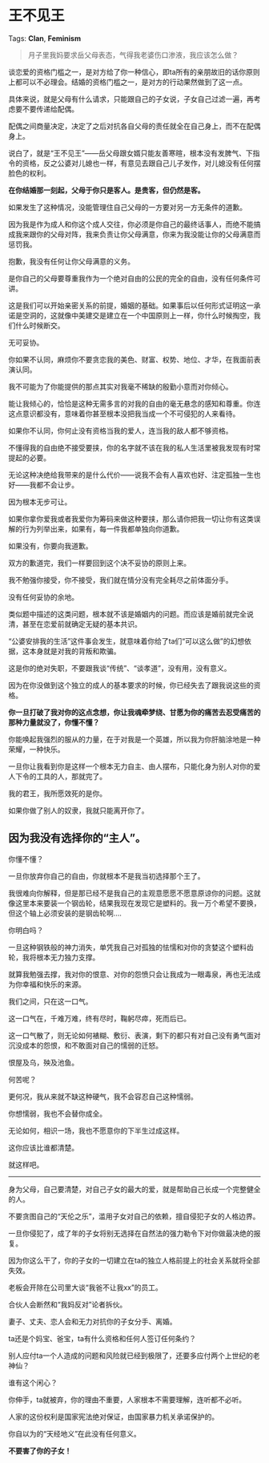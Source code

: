 # 王不见王

Tags: **Clan**, **Feminism**

> 月子里我妈要求岳父母表态，气得我老婆伤口渗液，我应该怎么做？



谈恋爱的资格门槛之一，是对方给了你一种信心，即ta所有的亲朋故旧的话你原则上都可以不必理会。结婚的资格门槛之一，是对方的行动果然做到了这一点。

具体来说，就是父母有什么请求，只能跟自己的子女说，子女自己过滤一遍，再考虑要不要传递给配偶。

配偶之间商量决定，决定了之后对抗各自父母的责任就全在自己身上，而不在配偶身上。

说白了，就是“王不见王”——岳父母跟女婿只能友善寒暄，根本没有发脾气、下指令的资格，反之公婆对儿媳也一样，有意见去跟自己儿子发作，对儿媳没有任何摆脸色的权利。

**在你结婚那一刻起，父母于你只是客人。是贵客，但仍然是客。**

如果发生了这种情况，没能管理住自己父母的一方要对另一方无条件的道歉。

因为我是作为成人和你这个成人交往，你必须是你自己的最终话事人，而绝不能搞成我来跟你的父母对阵，我来负责让你父母满意，你来为我没能让你的父母满意而惩罚我。

抱歉，我没有任何让你父母满意的义务。

是你自己的父母要尊重我作为一个绝对自由的公民的完全的自由，没有任何条件可讲。

这是我们可以开始亲密关系的前提，婚姻的基础。如果事后以任何形式证明这一承诺是空洞的，这就像中美建交是建立在一个中国原则上一样，你什么时候掏空，我们什么时候断交。

无可妥协。

 你如果不认同，麻烦你不要贪恋我的美色、财富、权势、地位、才华，在我面前表演认同。

我不可能为了你能提供的那点其实对我毫不稀缺的殷勤小意而对你倾心。

能让我倾心的，恰恰是这种无需多言的对我的自由的毫无悬念的感知和尊重。你连这点意识都没有，意味着你甚至根本没把我当成一个不可侵犯的人来看待。

如果你不认同，你何止没有资格当我的爱人，连当我的敌人都不够资格。

不懂得我的自由绝不接受要挟，你的名字就不该在我的私人生活里被我发现有时常提起的必要。

无论这种决绝给我带来的是什么代价——说我不会有人喜欢也好、注定孤独一生也好——我都不会让步。

因为根本无步可让。

  


如果你拿你爱我或者我爱你为筹码来做这种要挟，那么请你把我一切让你有这类误解的行为列举出来，如果有，每一件我都单独向你道歉。

如果没有，你要向我道歉。

双方的歉道完，我们一样要回到这个决不妥协的原则上来。

我不勉强你接受，你不接受，我们就在情分没有完全耗尽之前体面分手。

没有任何妥协的余地。

类似题中描述的这类问题，根本就不该是婚姻内的问题。而应该是婚前就完全说清，甚至在恋爱前就确定无疑的基本共识。

“公婆安排我的生活”这件事会发生，就意味着你给了ta们“可以这么做”的幻想依据，这本身就是对我的背叛和欺骗。

这是你的绝对失职，不要跟我谈“传统”、“谈孝道”，没有用，没有意义。

因为在你没做到这个独立的成人的基本要求的时候，你已经失去了跟我说这些的资格。

**你一旦打破了我对你的这点念想，你让我魂牵梦绕、甘愿为你的痛苦去忍受痛苦的那种力量就没了，你懂不懂？**

你能唤起我强烈的服从的力量，在于对我是一个英雄，所以我为你肝脑涂地是一种荣耀，一种快乐。

一旦你让我看到你是这样一个根本无力自主、由人摆布，只能化身为别人对你的爱人下令的工具的人，那就完了。

我的君王，我所愿效死的是你。

如果你做了别人的奴隶，我就只能离开你了。

**因为我没有选择你的“主人”。**
------------------

你懂不懂？

  


一旦你放弃你自己的自由，你就根本不是我当初选择那个王了。

我很难向你解释，但是那已经不是我自己的主观意愿愿不愿意原谅你的问题。这就像这里本来要装一个钢齿轮，结果我现在发现它是塑料的。我一万个希望不要换，但这个轴上必须安装的是钢齿轮啊….

你明白吗？

一旦这种钢铁般的神力消失，单凭我自己对孤独的怯懦和对你的贪婪这个塑料齿轮，我将根本无力独力支撑。

就算我勉强去撑，我对你的恨意、对你的怨愤只会让我成为一眼毒泉，再也无法成为你幸福和快乐的来源。

我们之间，只在这一口气。

这一口气在，千难万难，终有尽时，鞠躬尽瘁，死而后已。

这一口气散了，则无论如何裱糊、敷衍、表演，剩下的都只有对自己没有勇气面对沉没成本的怨恨，和不敢面对自己的懦弱的迁怒。

恨屋及乌，殃及池鱼。

何苦呢？

更何况，我从来就不缺这种硬气，我不会容忍自己这种懦弱。

你想懦弱，我也不会替你成全。

无论如何，相识一场，我也不愿意你的下半生过成这样。

这你应该比谁都清楚。

就这样吧。



---

身为父母，自己要清楚，对自己子女的最大的爱，就是帮助自己长成一个完整健全的人。

不要贪图自己的“天伦之乐”，滥用子女对自己的依赖，擅自侵犯子女的人格边界。

一旦你侵犯了，成了年的子女将别无选择在自然法的强力勒令下对你做最决绝的报复。

因为你这么干了，你的子女的一切建立在ta的独立人格前提上的社会关系就将全部失效。

老板会开除在公司里大谈“我爸不让我xx”的员工。

合伙人会断然和“我妈反对”论者拆伙。

妻子、丈夫、恋人会和无力对抗你的子女分手、离婚。

ta还是个妈宝、爸宝，ta有什么资格和任何人签订任何条约？

别人应付ta一个人造成的问题和风险就已经到极限了，还要多应付两个上世纪的老神仙？

谁有这个闲心？

你伸手，ta就被弃，你的理由不重要，人家根本不需要理解，连听都不必听。

人家的这份权利是国家宪法绝对保证，由国家暴力机关承诺保护的。

你自以为的“天经地义”在此没有任何意义。

**不要害了你的子女！**



